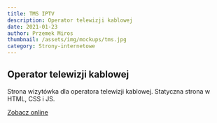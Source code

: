 ```yaml
---
title: TMS IPTV
description: Operator telewizji kablowej
date: 2021-01-23
author: Przemek Miros
thumbnail: /assets/img/mockups/tms.jpg
category: Strony-internetowe
---
```

## Operator telewizji kablowej

Strona wizytówka dla operatora telewizji kablowej. Statyczna strona w HTML, CSS i JS. 

<a href="https://staltom.com.pl/" title="Zobacz online" target="_blank" class="button" rel="nofollow">Zobacz online</a>